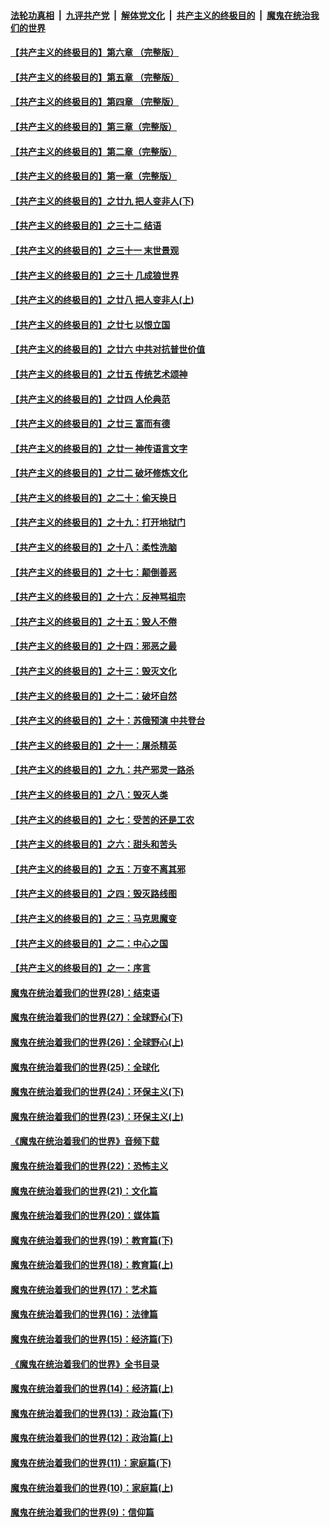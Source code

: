 ####  [法轮功真相](../../../../basic/blob/master/README.md?t=04250031) &nbsp;|&nbsp; [九评共产党](../../../../9ping.md/blob/master/README.md?t=04250031) &nbsp;|&nbsp; [解体党文化](../../../../jtdwh.md/blob/master/README.md?t=04250031)  &nbsp;|&nbsp; [共产主义的终极目的](../../../../gczydzjmd.md/blob/master/README.md?t=04250031) &nbsp;|&nbsp; [魔鬼在统治我们的世界](../../../../mgztzwmdsj.md/blob/master/README.md?t=04250031) 

#### [【共产主义的终极目的】第六章 （完整版）](../pages/nsc422/n11428913.md?t=04250031) 

#### [【共产主义的终极目的】第五章 （完整版）](../pages/nsc422/n11428912.md?t=04250031) 

#### [【共产主义的终极目的】第四章 （完整版）](../pages/nsc422/n11428907.md?t=04250031) 

#### [【共产主义的终极目的】第三章（完整版）](../pages/nsc422/n11428848.md?t=04250031) 

#### [【共产主义的终极目的】第二章（完整版）](../pages/nsc422/n11428831.md?t=04250031) 

#### [【共产主义的终极目的】第一章（完整版）](../pages/nsc422/n11417651.md?t=04250031) 

#### [【共产主义的终极目的】之廿九 把人变非人(下)](../pages/nsc422/n11344140.md?t=04250031) 

#### [【共产主义的终极目的】之三十二 结语](../pages/nsc422/n11360535.md?t=04250031) 

#### [【共产主义的终极目的】之三十一 末世景观](../pages/nsc422/n11351129.md?t=04250031) 

#### [【共产主义的终极目的】之三十 几成狼世界](../pages/nsc422/n11348280.md?t=04250031) 

#### [【共产主义的终极目的】之廿八 把人变非人(上)](../pages/nsc422/n11340492.md?t=04250031) 

#### [【共产主义的终极目的】之廿七 以恨立国](../pages/nsc422/n11336944.md?t=04250031) 

#### [【共产主义的终极目的】之廿六 中共对抗普世价值](../pages/nsc422/n11324785.md?t=04250031) 

#### [【共产主义的终极目的】之廿五 传统艺术颂神](../pages/nsc422/n11296396.md?t=04250031) 

#### [【共产主义的终极目的】之廿四 人伦典范](../pages/nsc422/n11296397.md?t=04250031) 

#### [【共产主义的终极目的】之廿三 富而有德](../pages/nsc422/n11283598.md?t=04250031) 

#### [【共产主义的终极目的】之廿一 神传语言文字](../pages/nsc422/n11263265.md?t=04250031) 

#### [【共产主义的终极目的】之廿二 破坏修炼文化](../pages/nsc422/n11245728.md?t=04250031) 

#### [【共产主义的终极目的】之二十：偷天换日](../pages/nsc422/n11238846.md?t=04250031) 

#### [【共产主义的终极目的】之十九：打开地狱门](../pages/nsc422/n11206376.md?t=04250031) 

#### [【共产主义的终极目的】之十八：柔性洗脑](../pages/nsc422/n11199994.md?t=04250031) 

#### [【共产主义的终极目的】之十七：颠倒善恶](../pages/nsc422/n11179782.md?t=04250031) 

#### [【共产主义的终极目的】之十六：反神骂祖宗](../pages/nsc422/n11166798.md?t=04250031) 

#### [【共产主义的终极目的】之十五：毁人不倦](../pages/nsc422/n11166792.md?t=04250031) 

#### [【共产主义的终极目的】之十四：邪恶之最](../pages/nsc422/n11150249.md?t=04250031) 

#### [【共产主义的终极目的】之十三：毁灭文化](../pages/nsc422/n11135227.md?t=04250031) 

#### [【共产主义的终极目的】之十二：破坏自然](../pages/nsc422/n11135214.md?t=04250031) 

#### [【共产主义的终极目的】之十：苏俄预演 中共登台](../pages/nsc422/n11118424.md?t=04250031) 

#### [【共产主义的终极目的】之十一：屠杀精英](../pages/nsc422/n11118442.md?t=04250031) 

#### [【共产主义的终极目的】之九：共产邪灵一路杀](../pages/nsc422/n11114139.md?t=04250031) 

#### [【共产主义的终极目的】之八：毁灭人类](../pages/nsc422/n11108503.md?t=04250031) 

#### [【共产主义的终极目的】之七：受苦的还是工农](../pages/nsc422/n11101809.md?t=04250031) 

#### [【共产主义的终极目的】之六：甜头和苦头](../pages/nsc422/n11096971.md?t=04250031) 

#### [【共产主义的终极目的】之五：万变不离其邪](../pages/nsc422/n11091285.md?t=04250031) 

#### [【共产主义的终极目的】之四：毁灭路线图](../pages/nsc422/n11086284.md?t=04250031) 

#### [【共产主义的终极目的】之三：马克思魔变](../pages/nsc422/n11061941.md?t=04250031) 

#### [【共产主义的终极目的】之二：中心之国](../pages/nsc422/n11047728.md?t=04250031) 

#### [【共产主义的终极目的】之一：序言](../pages/nsc422/n11086077.md?t=04250031) 

#### [魔鬼在统治着我们的世界(28)：结束语](../pages/nsc422/n10936246.md?t=04250031) 

#### [魔鬼在统治着我们的世界(27)：全球野心(下)](../pages/nsc422/n10928319.md?t=04250031) 

#### [魔鬼在统治着我们的世界(26)：全球野心(上)](../pages/nsc422/n10900318.md?t=04250031) 

#### [魔鬼在统治着我们的世界(25)：全球化](../pages/nsc422/n10788205.md?t=04250031) 

#### [魔鬼在统治着我们的世界(24)：环保主义(下)](../pages/nsc422/n10695307.md?t=04250031) 

#### [魔鬼在统治着我们的世界(23)：环保主义(上)](../pages/nsc422/n10688613.md?t=04250031) 

#### [《魔鬼在统治着我们的世界》音频下载](../pages/nsc422/n10635553.md?t=04250031) 

#### [魔鬼在统治着我们的世界(22)：恐怖主义](../pages/nsc422/n10614727.md?t=04250031) 

#### [魔鬼在统治着我们的世界(21)：文化篇](../pages/nsc422/n10597706.md?t=04250031) 

#### [魔鬼在统治着我们的世界(20)：媒体篇](../pages/nsc422/n10586579.md?t=04250031) 

#### [魔鬼在统治着我们的世界(19)：教育篇(下)](../pages/nsc422/n10564808.md?t=04250031) 

#### [魔鬼在统治着我们的世界(18)：教育篇(上)](../pages/nsc422/n10526970.md?t=04250031) 

#### [魔鬼在统治着我们的世界(17)：艺术篇](../pages/nsc422/n10499093.md?t=04250031) 

#### [魔鬼在统治着我们的世界(16)：法律篇](../pages/nsc422/n10485969.md?t=04250031) 

#### [魔鬼在统治着我们的世界(15)：经济篇(下)](../pages/nsc422/n10469975.md?t=04250031) 

#### [《魔鬼在统治着我们的世界》全书目录](../pages/nsc422/n10464261.md?t=04250031) 

#### [魔鬼在统治着我们的世界(14)：经济篇(上)](../pages/nsc422/n10457370.md?t=04250031) 

#### [魔鬼在统治着我们的世界(13)：政治篇(下)](../pages/nsc422/n10448270.md?t=04250031) 

#### [魔鬼在统治着我们的世界(12)：政治篇(上)](../pages/nsc422/n10444576.md?t=04250031) 

#### [魔鬼在统治着我们的世界(11)：家庭篇(下)](../pages/nsc422/n10440961.md?t=04250031) 

#### [魔鬼在统治着我们的世界(10)：家庭篇(上)](../pages/nsc422/n10435448.md?t=04250031) 

#### [魔鬼在统治着我们的世界(9)：信仰篇](../pages/nsc422/n10432159.md?t=04250031) 

